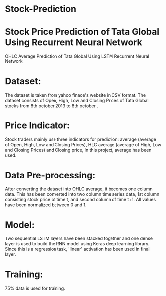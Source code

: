 # Stock-Prediction
# Stock Price Prediction of Tata Global Using Recurrent Neural Network
OHLC Average Prediction of Tata Global Using LSTM Recurrent Neural Network

# Dataset:
The dataset is taken from yahoo finace's website in CSV format. The dataset consists of Open, High, Low and Closing Prices of Tata Global stocks from 8th october 2013 to 8th october . 
# Price Indicator:
Stock traders mainly use three indicators for prediction:  average (average of Open, High, Low and Closing Prices), HLC average (average of High, Low and Closing Prices) and Closing price, In this project, average has been used.
# Data Pre-processing:
After converting the dataset into OHLC average, it becomes one column data. This has been converted into two column time series data, 1st column consisting stock price of time t, and second column of time t+1. All values have been normalized between 0 and 1.
# Model: 
Two sequential LSTM layers have been stacked together and one dense layer is used to build the RNN model using Keras deep learning library. Since this is a regression task, 'linear' activation has been used in final layer.
# Training:
75% data is used for training.
